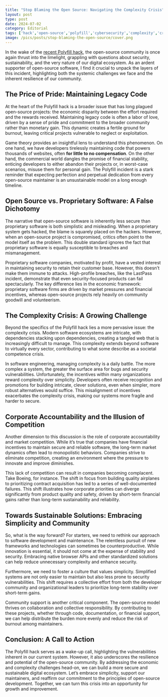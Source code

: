 ```yaml
---
title: "Stop Blaming the Open Source: Navigating the Complexity Crisis"
layout: post
type: post
date: 2024-07-02
category: Editorial
tags: ['hack','open-source','polyfill','cybersecurity','complexity','crisis','legacy code']
image: /pics/posts/stop-blaming-the-open-source/cover.png
---
```

In the wake of the [recent Polyfill hack](https://thehackernews.com/2024/06/over-110000-websites-affected-by.html), the open-source community is once again thrust into the limelight, grappling with questions about security, sustainability, and the very nature of our digital ecosystem. As an ardent supporter of open-source software, I find it crucial to unpack the layers of this incident, highlighting both the systemic challenges we face and the inherent resilience of our community.

## The Price of Pride: Maintaining Legacy Code

At the heart of the Polyfill hack is a broader issue that has long plagued open-source projects: the economic disparity between the effort required and the rewards received. Maintaining legacy code is often a labor of love, driven by a sense of pride and commitment to the broader community rather than monetary gain. This dynamic creates a fertile ground for burnout, leaving critical projects vulnerable to neglect or exploitation.

Game theory provides an insightful lens to understand this phenomenon. On one hand, we have developers tirelessly maintaining code that powers thousands of websites, often **for little to no compensation**. On the other hand, the commercial world dangles the promise of financial stability, enticing developers to either abandon their projects or, in worst-case scenarios, misuse them for personal gain. The Polyfill incident is a stark reminder that expecting perfection and perpetual dedication from every open-source maintainer is an unsustainable model on a long enough timeline.

## Open Source vs. Proprietary Software: A False Dichotomy

The narrative that open-source software is inherently less secure than proprietary software is both simplistic and misleading. When a proprietary system gets hacked, the blame is squarely placed on the hackers. However, when an open-source project is compromised, critics often point to the model itself as the problem. This double standard ignores the fact that proprietary software is equally susceptible to breaches and mismanagement.

Proprietary software companies, motivated by profit, have a vested interest in maintaining security to retain their customer base. However, this doesn’t make them immune to attacks. High-profile breaches, like the LastPass incident, demonstrate that even security-focused products can fail spectacularly. The key difference lies in the economic framework: proprietary software firms are driven by market pressures and financial incentives, whereas open-source projects rely heavily on community goodwill and volunteerism.

## The Complexity Crisis: A Growing Challenge

Beyond the specifics of the Polyfill hack lies a more pervasive issue: the complexity crisis. Modern software ecosystems are intricate, with dependencies stacking upon dependencies, creating a tangled web that is increasingly difficult to manage. This complexity extends beyond software to virtually every sector, contributing to what some describe as a societal competence crisis.

In software engineering, managing complexity is a daily battle. The more complex a system, the greater the surface area for bugs and security vulnerabilities. Unfortunately, the incentives within many organizations reward complexity over simplicity. Developers often receive recognition and promotions for building intricate, clever solutions, even when simpler, more robust alternatives would suffice. This misalignment of incentives exacerbates the complexity crisis, making our systems more fragile and harder to secure.

## Corporate Accountability and the Illusion of Competition

Another dimension to this discussion is the role of corporate accountability and market competition. While it’s true that companies have financial incentives to maintain secure and reliable software, the long-term market dynamics often lead to monopolistic behaviors. Companies strive to eliminate competition, creating an environment where the pressure to innovate and improve diminishes.

This lack of competition can result in companies becoming complacent. Take Boeing, for instance. The shift in focus from building quality airplanes to prioritizing contract acquisition has led to a series of well-documented failures. This shift illustrates how corporate priorities can diverge significantly from product quality and safety, driven by short-term financial gains rather than long-term sustainability and reliability.

## Towards Sustainable Solutions: Embracing Simplicity and Community

So, what is the way forward? For starters, we need to rethink our approach to software development and maintenance. The relentless pursuit of new frameworks and technologies can sometimes be counterproductive. While innovation is essential, it should not come at the expense of stability and security. Embracing native browser APIs and other standardized solutions can help reduce unnecessary complexity and enhance security.

Furthermore, we need to foster a culture that values simplicity. Simplified systems are not only easier to maintain but also less prone to security vulnerabilities. This shift requires a collective effort from both the developer community and organizational leaders to prioritize long-term stability over short-term gains.

Community support is another critical component. The open-source model thrives on collaboration and collective responsibility. By contributing to these projects, whether through code, documentation, or financial support, we can help distribute the burden more evenly and reduce the risk of burnout among maintainers.

## Conclusion: A Call to Action

The Polyfill hack serves as a wake-up call, highlighting the vulnerabilities inherent in our current system. However, it also underscores the resilience and potential of the open-source community. By addressing the economic and complexity challenges head-on, we can build a more secure and sustainable digital ecosystem. Let’s embrace simplicity, support our maintainers, and reaffirm our commitment to the principles of open-source development. Together, we can turn this crisis into an opportunity for growth and improvement.